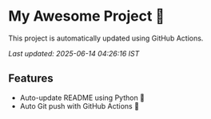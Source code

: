 # My Awesome Project 🚀

This project is automatically updated using GitHub Actions.

_Last updated: 2025-06-14 04:26:16 IST_

## Features
- Auto-update README using Python 🐍
- Auto Git push with GitHub Actions 🤖
